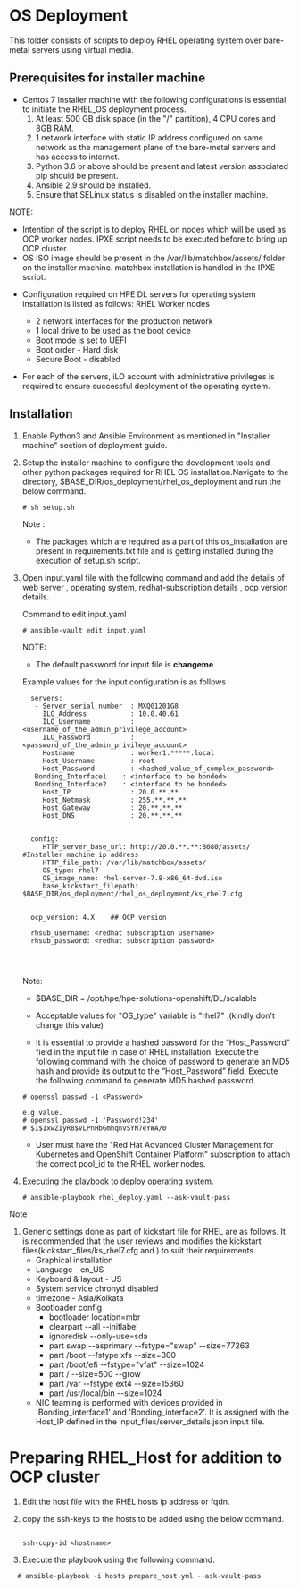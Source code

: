 # OS Deployment

This folder consists of scripts to deploy RHEL operating system over bare-metal servers using virtual media.

## Prerequisites for installer machine
- Centos 7 Installer machine with the following configurations is essential to initiate the RHEL_OS deployment process.
    1. At least 500 GB disk space (in the "/" partition), 4 CPU cores and 8GB RAM.
    2. 1 network interface with static IP address configured on same network as the management plane of the bare-metal servers and has access to internet.
    4. Python 3.6 or above should be  present and latest version associated pip should be present.
    5. Ansible 2.9 should be installed.
    6. Ensure that SELinux status is disabled on the installer machine.
   
NOTE:   
   * Intention of the script is to deploy RHEL on nodes which will be used as OCP worker nodes. IPXE script needs to be executed before to bring up OCP cluster.
   * OS ISO image should be present in the /var/lib/matchbox/assets/ folder on the installer machine. matchbox installation is handled in the IPXE script.
   
   
- Configuration required on HPE DL servers  for operating system installation is listed as follows: 
     RHEL Worker nodes 
     * 2 network interfaces for the production network 
     * 1 local drive to be used as the boot device
     * Boot mode is set to UEFI
     * Boot order - Hard disk
     * Secure Boot - disabled

- For each of the servers, iLO account with administrative privileges is required to ensure successful deployment of the operating system.

## Installation

1. Enable Python3 and Ansible Environment as mentioned in "Installer machine" section of deployment guide.
2. Setup the installer machine to configure the  development tools and other python packages required for RHEL OS installation.Navigate to the directory, $BASE_DIR/os_deployment/rhel_os_deployment and run the below command. 
   ```
   # sh setup.sh

   ```
   Note :
   * The packages which are required as a part of this os_installation are present in requirements.txt file and is getting installed during the execution of setup.sh script.

3. Open input.yaml file with the following command and add the details of web server , operating system, redhat-subscription details , ocp version details.

      Command to edit input.yaml

      ```
      # ansible-vault edit input.yaml
      ```
      NOTE: 
      * The default password for input file is **changeme**
	  	  	  
      Example values for the input configuration is as follows
	  
      ```
		servers:
		 - Server_serial_number  : MXQ01201G8
		   ILO_Address           : 10.0.40.61
		   ILO_Username          : <username_of_the_admin_privilege_account>
		   ILO_Password          : <password_of_the_admin_privilege_account>
		   Hostname              : worker1.*****.local
		   Host_Username         : root
		   Host_Password         : <hashed_value_of_complex_password>
         Bonding_Interface1    : <interface to be bonded>
         Bonding_Interface2    : <interface to be bonded>
		   Host_IP               : 20.0.**.**
		   Host_Netmask          : 255.**.**.**
		   Host_Gateway          : 20.**.**.**
		   Host_DNS              : 20.**.**.**
		     
		   
		config:
		   HTTP_server_base_url: http://20.0.**.**:8080/assets/      #Installer machine ip address
		   HTTP_file_path: /var/lib/matchbox/assets/
		   OS_type: rhel7
		   OS_image_name: rhel-server-7.8-x86_64-dvd.iso
		   base_kickstart_filepath: $BASE_DIR/os_deployment/rhel_os_deployment/ks_rhel7.cfg


		ocp_version: 4.X    ## OCP version 

		rhsub_username: <redhat subscription username>  
		rhsub_password: <redhat subscription password>
		

		
      ```
      Note: 

      * $BASE_DIR = /opt/hpe/hpe-solutions-openshift/DL/scalable
     
      * Acceptable values for "OS_type" variable is "rhel7" .(kindly don't change this value)
         
      * It is essential to provide a hashed password for the “Host_Password” field in the input file in case of RHEL installation. Execute the following command with the choice of password to generate an MD5 hash and provide its output to the “Host_Password” field. Execute the following command to generate MD5 hashed password. 
	  
      ```
      # openssl passwd -1 <Password>

      e.g value.
      # openssl passwd -1 'Password!234'
      # $1$1xwZIyR8$VLPnHbGmhqnvSYN7eYWA/0
      ```
      * User must have the "Red Hat Advanced Cluster Management for Kubernetes and OpenShift Container Platform" subscription to attach the correct pool_id to the RHEL worker nodes.
      
     

4. Executing the playbook to deploy operating system.
   ```
   # ansible-playbook rhel_deploy.yaml --ask-vault-pass
   ```

Note
1. Generic settings done as part of kickstart file for RHEL are as follows. It is recommended that the user reviews and modifies the kickstart files(kickstart_files/ks_rhel7.cfg and ) to suit their requirements.
   * Graphical installation
   * Language - en_US
   * Keyboard & layout - US
   * System service chronyd disabled
   * timezone - Asia/Kolkata
   * Bootloader config
       * bootloader location=mbr
       * clearpart --all --initlabel
       * ignoredisk --only-use=sda
       * part swap --asprimary --fstype="swap" --size=77263
       * part /boot --fstype xfs --size=300
       * part /boot/efi --fstype="vfat" --size=1024
       * part / --size=500 --grow
	   * part /var --fstype ext4 --size=15360
	   * part /usr/local/bin --size=1024
   * NIC teaming is performed with devices provided in 'Bonding_interface1' and 'Bonding_interface2'. It is assigned with the Host_IP defined in the input_files/server_details.json input file.
   
   
   
# Preparing RHEL_Host for addition to OCP cluster

1. Edit the host file with the RHEL hosts ip address or fqdn.
2. copy the ssh-keys to the hosts to be added using the below command.

   ```

   ssh-copy-id <hostname>
   
   ```
3. Execute the playbook using the following command.
  ```
    # ansible-playbook -i hosts prepare_host.yml --ask-vault-pass 

  ```   

